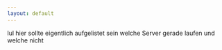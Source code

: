 ```yaml
---
layout: default
---
```

lul hier sollte eigentlich aufgelistet sein welche Server gerade laufen und welche nicht
